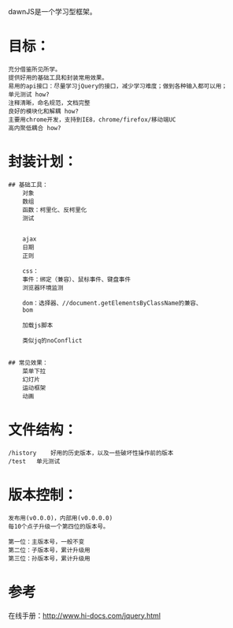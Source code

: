dawnJS是一个学习型框架。



# 目标：
	充分借鉴所见所学。
	提供好用的基础工具和封装常用效果。
	易用的api接口：尽量学习jQuery的接口，减少学习难度；做到各种输入都可以用；
	单元测试 how?
	注释清晰，命名规范，文档完整
	良好的模块化和解耦 how?
	主要用chrome开发，支持到IE8，chrome/firefox/移动端UC
	高内聚低耦合 how?

# 封装计划：
	## 基础工具：   
		对象  
		数组  
		函数：柯里化、反柯里化  
		测试  
		
		
		ajax  
		日期  
		正则  
		
		css：   
		事件：绑定（兼容）、鼠标事件、键盘事件  
		浏览器环境监测  
		
		dom：选择器、//document.getElementsByClassName的兼容、  
		bom  
		
		加载js脚本  
		
		类似jq的noConflict  
		
		
	## 常见效果：   
		菜单下拉  
		幻灯片  
		运动框架  
		动画  
		
		
# 文件结构：   
	/history	好用的历史版本，以及一些破坏性操作前的版本  
	/test	单元测试  

# 版本控制：    
	发布用(v0.0.0)，内部用(v0.0.0.0)  
	每10个点子升级一个第四位的版本号。
	
	第一位：主版本号，一般不变  
	第二位：子版本号，累计升级用  
	第三位：孙版本号，累计升级用  
	
# 参考

在线手册：http://www.hi-docs.com/jquery.html  

	